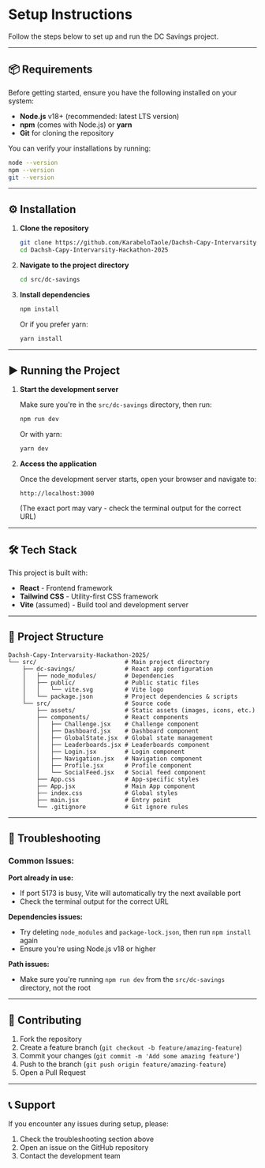 # Setup Instructions

Follow the steps below to set up and run the DC Savings project.

---

## 📦 Requirements

Before getting started, ensure you have the following installed on your system:

- **Node.js** v18+ (recommended: latest LTS version)
- **npm** (comes with Node.js) or **yarn**
- **Git** for cloning the repository

You can verify your installations by running:
```bash
node --version
npm --version
git --version
```

---

## ⚙️ Installation

1. **Clone the repository**
   ```bash
   git clone https://github.com/KarabeloTaole/Dachsh-Capy-Intervarsity-Hackathon-2025.git
   cd Dachsh-Capy-Intervarsity-Hackathon-2025
   ```

2. **Navigate to the project directory**
   ```bash
   cd src/dc-savings
   ```

3. **Install dependencies**
   ```bash
   npm install
   ```
   
   Or if you prefer yarn:
   ```bash
   yarn install
   ```

---

## ▶️ Running the Project

1. **Start the development server**
   
   Make sure you're in the `src/dc-savings` directory, then run:
   ```bash
   npm run dev
   ```
   
   Or with yarn:
   ```bash
   yarn dev
   ```

2. **Access the application**
   
   Once the development server starts, open your browser and navigate to:
   ```
   http://localhost:3000
   ```
   (The exact port may vary - check the terminal output for the correct URL)

---

## 🛠️ Tech Stack

This project is built with:
- **React** - Frontend framework
- **Tailwind CSS** - Utility-first CSS framework
- **Vite** (assumed) - Build tool and development server

---

## 📁 Project Structure

```
Dachsh-Capy-Intervarsity-Hackathon-2025/
└── src/                         # Main project directory
    ├── dc-savings/              # React app configuration
    │   ├── node_modules/        # Dependencies
    │   ├── public/              # Public static files
    │   │   └── vite.svg         # Vite logo
    │   └── package.json         # Project dependencies & scripts
    └── src/                     # Source code
        ├── assets/              # Static assets (images, icons, etc.)
        ├── components/          # React components
        │   ├── Challenge.jsx    # Challenge component
        │   ├── Dashboard.jsx    # Dashboard component
        │   ├── GlobalState.jsx  # Global state management
        │   ├── Leaderboards.jsx # Leaderboards component
        │   ├── Login.jsx        # Login component
        │   ├── Navigation.jsx   # Navigation component
        │   ├── Profile.jsx      # Profile component
        │   └── SocialFeed.jsx   # Social feed component
        ├── App.css              # App-specific styles
        ├── App.jsx              # Main App component
        ├── index.css            # Global styles
        ├── main.jsx             # Entry point
        └── .gitignore           # Git ignore rules
```

---

## 🚨 Troubleshooting

### Common Issues:

**Port already in use:**
- If port 5173 is busy, Vite will automatically try the next available port
- Check the terminal output for the correct URL

**Dependencies issues:**
- Try deleting `node_modules` and `package-lock.json`, then run `npm install` again
- Ensure you're using Node.js v18 or higher

**Path issues:**
- Make sure you're running `npm run dev` from the `src/dc-savings` directory, not the root

---

## 🤝 Contributing

1. Fork the repository
2. Create a feature branch (`git checkout -b feature/amazing-feature`)
3. Commit your changes (`git commit -m 'Add some amazing feature'`)
4. Push to the branch (`git push origin feature/amazing-feature`)
5. Open a Pull Request

---

## 📞 Support

If you encounter any issues during setup, please:
1. Check the troubleshooting section above
2. Open an issue on the GitHub repository
3. Contact the development team
